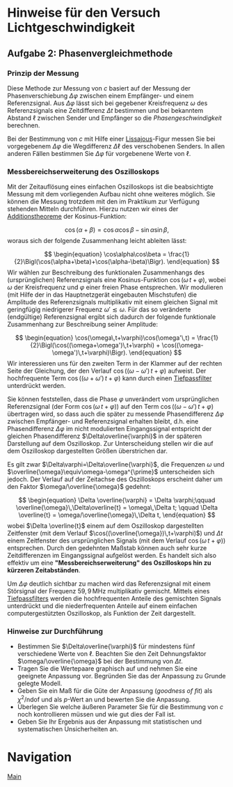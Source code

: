 # Hinweise für den Versuch Lichtgeschwindigkeit

## Aufgabe 2: Phasenvergleichmethode

### Prinzip der Messung

Diese Methode zur Messung von $c$ basiert auf der Messung der Phasenverschiebung $\Delta\varphi$ zwischen einem Empfänger- und einem Referenzsignal. Aus $\Delta\varphi$ lässt sich bei gegebener Kreisfrequenz $\omega$ des Referenzsignals eine Zeitdifferenz $\Delta t$ bestimmen und bei bekanntem Abstand $\ell$ zwischen Sender und Empfänger so die *Phasengeschwindigkeit* berechnen. 

Bei der Bestimmung von $c$ mit Hilfe einer [Lissajous](https://de.wikipedia.org/wiki/Lissajous-Figur)-Figur messen Sie bei vorgegebenem $\Delta\varphi$ die Wegdifferenz $\Delta\ell$ des verschobenen Senders. In allen anderen Fällen bestimmen Sie $\Delta\varphi$ für vorgebenene Werte von $\ell$.   

### Messbereichserweiterung des Oszilloskops

Mit der Zeitauflösung eines einfachen Oszilloskops ist die beabsichtigte Messung mit dem vorliegenden Aufbau nicht ohne weiteres möglich. Sie können die Messung trotzdem mit den im Praktikum zur Verfügung stehenden Mitteln durchführen. Hierzu nutzen wir eines der [Additionstheoreme](https://de.wikipedia.org/wiki/Formelsammlung_Trigonometrie#Produkte_der_Winkelfunktionen) der Kosinus-Funktion: 

$$
\begin{equation}
\cos(\alpha+\beta) = \cos\alpha\cos\beta - \sin\alpha\sin\beta,
\end{equation}
$$
woraus sich der folgende Zusammenhang leicht ableiten lässt: 

$$
\begin{equation}
\cos\alpha\cos\beta = \frac{1}{2}\Bigl(\cos(\alpha+\beta)+\cos(\alpha-\beta)\Bigr).
\end{equation}
$$
Wir wählen zur Beschreibung des funktionalen Zusammenhangs des (ursprünglichen) Referenzsignals eine Kosinus-Funktion $\cos(\omega\,t+\varphi)$, wobei $\omega$ der Kreisfrequenz und $\varphi$ einer freien Phase entsprechen. Wir modulieren (mit Hilfe der in das Hauptnetzgerät eingebauten Mischstufen) die Amplitude des Referenzsignals multiplikativ mit einem gleichen Signal mit geringfügig niedrigerer Frequenz $\omega'\lesssim\omega$. Für das so veränderte (endgültige) Referenzsignal ergibt sich dadurch der folgende funktionale Zusammenhang zur Beschreibung seiner Amplitude: 

$$
\begin{equation}
\cos(\omega\,t+\varphi)\cos(\omega'\,t) = \frac{1}{2}\Bigl(\cos((\omega+\omega')\,t+\varphi) + \cos((\omega-\omega')\,t+\varphi)\Bigr).
\end{equation}
$$
Wir interessieren uns für den zweiten Term in der Klammer auf der rechten Seite der Gleichung, der den Verlauf $\cos((\omega-\omega')\,t+\varphi)$ aufweist. Der hochfrequente Term $\cos((\omega+\omega')\,t+\varphi)$ kann durch einen [Tiefpassfilter](https://de.wikipedia.org/wiki/Tiefpass) unterdrückt werden. 

Sie können feststellen, dass die Phase $\varphi$ unverändert vom ursprünglichen Referenzsignal (der Form $\cos(\omega\,t+\varphi)$) auf den Term $\cos((\omega-\omega')\,t+\varphi)$ übertragen wird, so dass auch die später zu messende Phasendifferenz $\Delta\varphi$ zwischen Empfänger- und Referenzsignal erhalten bleibt, d.h. eine Phasendifferenz $\Delta\varphi$ im nicht modulierten Eingangssignal entspricht der gleichen Phasendifferenz $\Delta\overline{\varphi}$ in der späteren Darstellung auf dem Oszilloskop. Zur Unterscheidung stellen wir die auf dem Oszilloskop dargestellten Größen überstrichen dar. 

Es gilt zwar $\Delta\varphi=\Delta\overline{\varphi}$, die Frequenzen $\omega$ und $\overline{\omega}\equiv\omega-\omega^{\prime}$ unterscheiden sich jedoch. Der Verlauf auf der Zeitachse des Oszilloskops erscheint daher um den Faktor $\omega/\overline{\omega}$  gedehnt:

$$
\begin{equation}
\Delta \overline{\varphi} = \Delta \varphi;\qquad
\overline{\omega}\,\Delta\overline{t} = \omega\,\Delta t; \qquad
\Delta \overline{t} = \omega/\overline{\omega}\,\Delta t,
\end{equation}
$$
wobei $\Delta \overline{t}$ einem auf dem Oszilloskop dargestellten Zeitfenster (mit dem Verlauf $\cos((\overline{\omega})\,t+\varphi)$) und $\Delta t$ einem Zeitfenster des ursprünglichen Signals (mit dem Verlauf $\cos(\omega\,t+\varphi)$) entsprechen. Durch den gedehnten Maßstab können auch sehr kurze Zeitdifferenzen im Eingangssignal aufgelöst werden. Es handelt sich also effektiv um eine **"Messbereichserweiterung" des Oszilloskops hin zu kürzeren Zeitabständen**.

Um $\Delta\varphi$ deutlich sichtbar zu machen wird das Referenzsignal mit einem Störsignal der Frequenz $59,9\,\mathrm{MHz}$ multiplikativ gemischt. Mittels eines [Tiefpassfilters](https://de.wikipedia.org/wiki/Tiefpass) werden die hochfrequenten Anteile des gemischten Signals unterdrückt und die niederfrequenten Anteile auf einem einfachen computergestützten Oszilloskop, als Funktion der Zeit dargestellt.

### Hinweise zur Durchführung

- Bestimmen Sie $\Delta\overline{\varphi}$ für mindestens fünf verschiedene Werte von $\ell$. Beachten Sie den Zeit Dehnungsfaktor $\omega/\overline{\omega}$ bei der Bestimmung von $\Delta t$. 
- Tragen Sie die Wertepaare graphisch auf und nehmen Sie eine geeignete Anpassung vor. Begründen Sie das der Anpassung zu Grunde gelegte Modell.
- Geben Sie ein Maß für die Güte der Anpassung (*goodness of fit*) als $\chi^{2}/\mathrm{ndof}$ und als $p$-Wert an und bewerten Sie die Anpassung. 
- Überlegen Sie welche äußeren Parameter Sie für die Bestimmung von $c$ noch kontrollieren müssen und wie gut dies der Fall ist.
- Geben Sie Ihr Ergebnis aus der Anpassung mit statistischen und systematischen Unsicherheiten an.

# Navigation

[Main](https://git.scc.kit.edu/etp-lehre/p1-for-students/-/tree/main/Lichtgeschwindigkeit)

